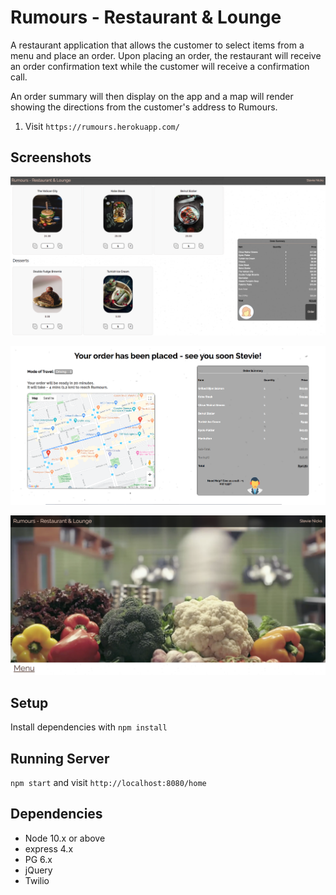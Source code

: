 # Rumours - Restaurant & Lounge

A restaurant application that allows the customer to select items from a menu and place an order. Upon placing an order, the restaurant will receive an order confirmation text while the customer will receive a confirmation call.

An order summary will then display on the app and a map will render showing the directions from the customer's address to Rumours.

1. Visit `https://rumours.herokuapp.com/`

## Screenshots

!["Main Page"](https://github.com/TylerZhang00/LighthouseEats/blob/master/docs/Main%20Page.png?raw=true)

!["Summary Page"](https://github.com/TylerZhang00/LighthouseEats/blob/master/docs/Order%20Summary%20Page.png?raw=true)

!["Title Page"](https://github.com/TylerZhang00/LighthouseEats/blob/master/docs/Title%20Page.png?raw=true)

## Setup

Install dependencies with `npm install`

## Running Server

`npm start` and visit `http://localhost:8080/home`

## Dependencies

- Node 10.x or above
- express 4.x
- PG 6.x
- jQuery
- Twilio
